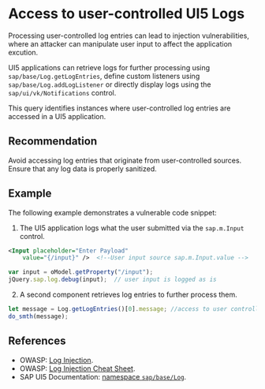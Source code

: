 # Access to user-controlled UI5 Logs

Processing user-controlled log entries can lead to injection vulnerabilities, where an attacker can manipulate user input to affect the application excution.

UI5 applications can retrieve logs for further processing using `sap/base/Log.getLogEntries`, define custom listeners using `sap/base/Log.addLogListener` or directly display logs using the `sap/ui/vk/Notifications` control.

This query identifies instances where user-controlled log entries are accessed in a UI5 application. 

## Recommendation

Avoid accessing log entries that originate from user-controlled sources. Ensure that any log data is properly sanitized.

## Example

The following example demonstrates a vulnerable code snippet:

1. The UI5 application logs what the user submitted via the `sap.m.Input` control.
```xml
<Input placeholder="Enter Payload" 
    value="{/input}" />  <!--User input source sap.m.Input.value -->
```
```javascript
var input = oModel.getProperty("/input");
jQuery.sap.log.debug(input);  // user input is logged as is
```
2. A second component retrieves log entries to further process them.
```javascript
let message = Log.getLogEntries()[0].message; //access to user controlled logs
do_smth(message);
```

## References

- OWASP: [Log Injection](https://owasp.org/www-community/attacks/Log_Injection).
- OWASP: [Log Injection Cheat Sheet](https://cheatsheetseries.owasp.org/cheatsheets/Logging_Cheat_Sheet.html).
- SAP UI5 Documentation: [namespace `sap/base/Log`](https://sapui5.hana.ondemand.com/sdk/#api/module:sap/base/Log).
